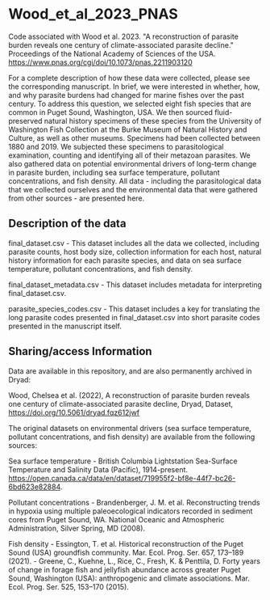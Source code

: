 # Wood_et_al_2023_PNAS

Code associated with Wood et al. 2023. "A reconstruction of parasite burden reveals one century of climate-associated parasite decline." Proceedings of the National Academy of Sciences of the USA. https://www.pnas.org/cgi/doi/10.1073/pnas.2211903120

For a complete description of how these data were collected, please see the corresponding manuscript. In brief, we were interested in whether, how, and why parasite burdens had changed for marine fishes over the past century. To address this question, we selected eight fish species that are common in Puget Sound, Washington, USA. We then sourced fluid-preserved natural history specimens of these species from the University of Washington Fish Collection at the Burke Museum of Natural History and Culture, as well as other museums. Specimens had been collected between 1880 and 2019. We subjected these specimens to parasitological examination, counting and identifying all of their metazoan parasites. We also gathered data on potential environmental drivers of long-term change in parasite burden, including sea surface temperature, pollutant concentrations, and fish density. All data - including the parasitological data that we collected ourselves and the environmental data that were gathered from other sources - are presented here.


## Description of the data

final_dataset.csv - This dataset includes all the data we collected, including parasite counts, host body size, collection information for each host, natural history information for each parasite species, and data on sea surface temperature, pollutant concentrations, and fish density.

final_dataset_metadata.csv - This dataset includes metadata for interpreting final_dataset.csv.

parasite_species_codes.csv - This dataset includes a key for translating the long parasite codes presented in final_dataset.csv into short parasite codes presented in the manuscript itself.


## Sharing/access Information

Data are available in this repository, and are also permanently archived in Dryad:

Wood, Chelsea et al. (2022), A reconstruction of parasite burden reveals one century of climate-associated parasite decline, Dryad, Dataset, https://doi.org/10.5061/dryad.fqz612jwf

The original datasets on environmental drivers (sea surface temperature, pollutant concentrations, and fish density) are available from the following sources:

Sea surface temperature - British Columbia Lightstation Sea-Surface Temperature and Salinity Data (Pacific), 1914-present. https://open.canada.ca/data/en/dataset/719955f2-bf8e-44f7-bc26-6bd623e82884.

Pollutant concentrations - Brandenberger, J. M. et al. Reconstructing trends in hypoxia using multiple paleoecological indicators recorded in sediment cores from Puget Sound, WA. National Oceanic and Atmospheric Administration, Silver Spring, MD (2008).

Fish density - Essington, T. et al. Historical reconstruction of the Puget Sound (USA) groundfish community. Mar. Ecol. Prog. Ser. 657, 173–189 (2021). - Greene, C., Kuehne, L., Rice, C., Fresh, K. & Penttila, D. Forty years of change in forage fish and jellyfish abundance across greater Puget Sound, Washington (USA): anthropogenic and climate associations. Mar. Ecol. Prog. Ser. 525, 153–170 (2015).
